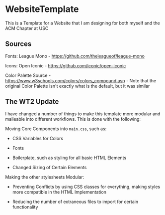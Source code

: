 # WebsiteTemplate
This is a Template for a Website that I am designing for both myself and the ACM Chapter at USC

## Sources

Fonts: League Mono - https://github.com/theleagueof/league-mono

Icons: Open Iconic - https://github.com/iconic/open-iconic

Color Palette Source - https://www.w3schools.com/colors/colors_compound.asp
    - Note that the original Color Palette isn't exactly what is the default, but it was similar

## The WT2 Update

I have changed a number of things to make this template more modular and malleable into different workflows. This is done with the following:

Moving Core Components into `main.css`, such as:

* CSS Variables for Colors

* Fonts

* Boilerplate, such as styling for all basic HTML Elements

* Changed Sizing of Certain Elements

Making the other stylesheets Modular:

* Preventing Conflicts by using CSS classes for everything, making styles more compatible in the HTML Implementation

* Reducing the number of extraneous files to import for certain functionality